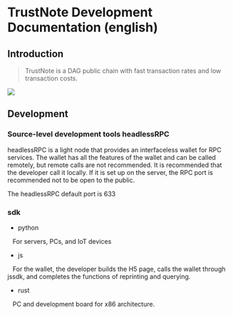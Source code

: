 # TrustNote Development Documentation (english)

## Introduction

> TrustNote is a DAG public chain with fast transaction rates and low transaction costs.

![](developers.png)

## Development

### Source-level development tools headlessRPC

headlessRPC is a light node that provides an interfaceless wallet for RPC services. The wallet has all the features of the wallet and can be called remotely, but remote calls are not recommended. It is recommended that the developer call it locally. If it is set up on the server, the RPC port is recommended not to be open to the public.

The headlessRPC default port is 633

### sdk

* python

   For servers, PCs, and IoT devices
  
* js

   For the wallet, the developer builds the H5 page, calls the wallet through jssdk, and completes the functions of reprinting and querying.
  
* rust

   PC and development board for x86 architecture.
